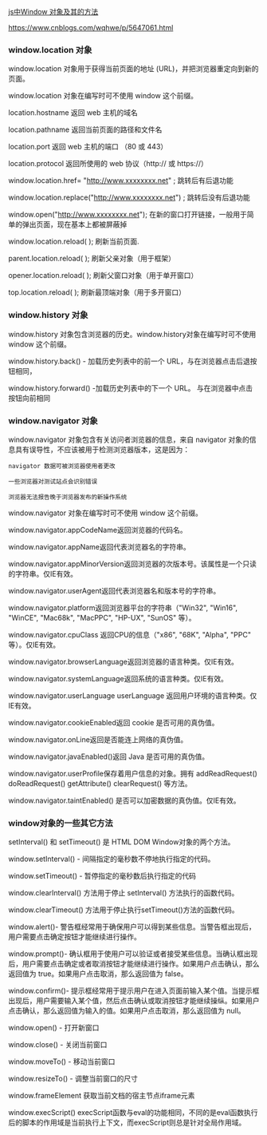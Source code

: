 [js中Window 对象及其的方法](https://www.cnblogs.com/wqhwe/p/5647061.html)

https://www.cnblogs.com/wqhwe/p/5647061.html

### window.location 对象

window.location 对象用于获得当前页面的地址 (URL)，并把浏览器重定向到新的页面。

window.location 对象在编写时可不使用 window 这个前缀。

location.hostname 返回 web 主机的域名

location.pathname 返回当前页面的路径和文件名

location.port 返回 web 主机的端口 （80 或 443）

location.protocol 返回所使用的 web 协议（http:// 或 https://）

window.location.href= "http://www.xxxxxxxx.net" ; 跳转后有后退功能

window.location.replace("http://www.xxxxxxxx.net") ; 跳转后没有后退功能

window.open("http://www.xxxxxxxx.net");  在新的窗口打开链接，一般用于简单的弹出页面，现在基本上都被屏蔽掉　

window.location.reload( ); 刷新当前页面.

parent.location.reload( ); 刷新父亲对象（用于框架）

opener.location.reload( ); 刷新父窗口对象（用于单开窗口）

top.location.reload( ); 刷新最顶端对象（用于多开窗口）

### window.history 对象

window.history 对象包含浏览器的历史。window.history对象在编写时可不使用 window 这个前缀。

window.history.back() - 加载历史列表中的前一个 URL，与在浏览器点击后退按钮相同，

window.history.forward() -加载历史列表中的下一个 URL。 与在浏览器中点击按钮向前相同

### window.navigator 对象

window.navigator 对象包含有关访问者浏览器的信息，来自 navigator 对象的信息具有误导性，不应该被用于检测浏览器版本，这是因为：

```
navigator 数据可被浏览器使用者更改

一些浏览器对测试站点会识别错误

浏览器无法报告晚于浏览器发布的新操作系统
```

window.navigator 对象在编写时可不使用 window 这个前缀。

window.navigator.appCodeName返回浏览器的代码名。

window.navigator.appName返回代表浏览器名的字符串。

window.navigator.appMinorVersion返回浏览器的次版本号。该属性是一个只读的字符串。仅IE有效。

window.navigator.userAgent返回代表浏览器名和版本号的字符串。

window.navigator.platform返回浏览器平台的字符串（"Win32", "Win16", "WinCE", "Mac68k", "MacPPC", "HP-UX", "SunOS" 等）。

window.navigator.cpuClass 返回CPU的信息（"x86", "68K", "Alpha", "PPC" 等）。仅IE有效。

window.navigator.browserLanguage返回浏览器的语言种类。仅IE有效。

window.navigator.systemLanguage返回系统的语言种类。仅IE有效。

window.navigator.userLanguage userLanguage 返回用户环境的语言种类。仅IE有效。

window.navigator.cookieEnabled返回 cookie 是否可用的真伪值。

window.navigator.onLine返回是否能连上网络的真伪值。

window.navigator.javaEnabled()返回 Java 是否可用的真伪值。

window.navigator.userProfile保存着用户信息的对象。拥有 addReadRequest() doReadRequest() getAttribute() clearRequest() 等方法。

window.navigator.taintEnabled() 是否可以加密数据的真伪值。仅IE有效。

### window对象的一些其它方法

setInterval() 和 setTimeout() 是 HTML DOM Window对象的两个方法。

window.setInterval() - 间隔指定的毫秒数不停地执行指定的代码。

window.setTimeout() - 暂停指定的毫秒数后执行指定的代码

window.clearInterval() 方法用于停止 setInterval() 方法执行的函数代码。

window.clearTimeout() 方法用于停止执行setTimeout()方法的函数代码。

window.alert()- 警告框经常用于确保用户可以得到某些信息。当警告框出现后，用户需要点击确定按钮才能继续进行操作。

window.prompt()- 确认框用于使用户可以验证或者接受某些信息。当确认框出现后，用户需要点击确定或者取消按钮才能继续进行操作。如果用户点击确认，那么返回值为 true。如果用户点击取消，那么返回值为 false。

window.confirm()- 提示框经常用于提示用户在进入页面前输入某个值。当提示框出现后，用户需要输入某个值，然后点击确认或取消按钮才能继续操纵。如果用户点击确认，那么返回值为输入的值。如果用户点击取消，那么返回值为 null。

window.open() - 打开新窗口

window.close() - 关闭当前窗口

window.moveTo() - 移动当前窗口

window.resizeTo() - 调整当前窗口的尺寸

window.frameElement 获取当前文档的宿主节点iframe元素

window.execScript() execScript函数与eval的功能相同，不同的是eval函数执行后的脚本的作用域是当前执行上下文，而execScript则总是针对全局作用域。